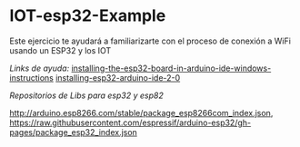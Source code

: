 # IOT-esp32-Example
Este ejercicio te ayudará a familiarizarte con el proceso de conexión a WiFi usando un ESP32 y los IOT

*Links de ayuda:* 
[installing-the-esp32-board-in-arduino-ide-windows-instructions](http://randomnerdtutorials.com/installing-the-esp32-board-in-arduino-ide-windows-instructions/)
[installing-esp32-arduino-ide-2-0](http://randomnerdtutorials.com/installing-esp32-arduino-ide-2-0/)

*Repositorios de Libs para esp32 y esp82*

http://arduino.esp8266.com/stable/package_esp8266com_index.json,
https://raw.githubusercontent.com/espressif/arduino-esp32/gh-pages/package_esp32_index.json

